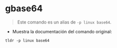 # gbase64

> Este comando es un alias de `-p linux base64`.

- Muestra la documentación del comando original:

`tldr -p linux base64`
